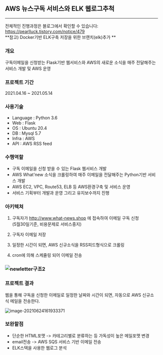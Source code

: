 ## AWS 뉴스구독 서비스와 ELK 웹로그추척

<hr>

전체적인 진행과정은 블로그에서 확인할 수 있습니다: https://pearlluck.tistory.com/notice/479
<br> **참고) Docker기반 ELK구축 저장을 위한 브랜치(elk)추가 **

### 개요
구독이메일을 신청받는 Flask기반 웹서비스와 AWS의 새로운 소식을 매주 전달해주는 서비스 개발 및 AWS 운영


### 프로젝트 기간

2021.04.16 ~ 2021.05.14


### 사용기술

- Language : Python 3.6 <br>
- Web : Flask <br>
- OS : Ubuntu 20.4  <br>
- DB : Mysql 5.7 <br>
- Infra : AWS<br>
- API : AWS RSS feed

### 수행역할

- 구독 이메일을 신청 받을 수 있는 Flask 웹서비스 개발
- AWS What'new 소식을 크롤링하여 매주 이메일을 전달해주는 Python기반 서비스 개발
- AWS EC2, VPC, Route53, ELB 등 AWS환경구축 및 서비스 운영
- 서비스 기획부터 개발과 운영 그리고 유지보수까지 진행

### 아키텍쳐

1. 구독자가 http://www.what-news.shop 에 접속하여 이메일 구독 신청<br> (5월30일기준, 비용문제로 서비스중지)

2. 구독자 이메일  저장
3. 일정한 시간이 되면, AWS 신규소식을 RSS피드형식으로 크롤링
4. cron에 의해 스케쥴링 되어 이메일 전송

### ![newletter구조2](https://user-images.githubusercontent.com/78723318/118311484-edee3f80-b52a-11eb-848f-43b8bbaf6c9a.PNG)



### 프로젝트 결과

웹을 통해 구독을 신청한 이메일로 일정한 날짜와 시간이 되면, 자동으로 AWS 신규소식 메일을 전송한다.

![image-20210624161933371](https://user-images.githubusercontent.com/78723318/123601604-d812b080-d832-11eb-8036-5921f5a5ccb5.png)


### 보완할점
- 단순한 HTML포맷 -> 카테고리별로 분류하는 등 가독성이 높은 메일포맷 변경 
- email전송 -> AWS SQS 서비스 기반 이메일 전송
- ELK스택을 사용한 웹로그 분석
